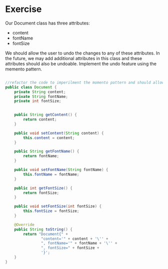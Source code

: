 # Exercise

Our Document class has three attributes:

- content
- fontName
- fontSize


We should allow the user to undo the changes to any of these attributes. In the future, we may add additional attributes
in this class and these attributes should also be undoable. Implement the undo feature using the memento pattern.

```java

//refactor the code to imperilment the momento pattern and should allow the undo feature
public class Document {
    private String content;
    private String fontName;
    private int fontSize;

    
    public String getContent() {
        return content;
    }

    public void setContent(String content) {
        this.content = content;
    }

    public String getFontName() {
        return fontName;
    }

    public void setFontName(String fontName) {
        this.fontName = fontName;
    }

    public int getFontSize() {
        return fontSize;
    }

    public void setFontSize(int fontSize) {
        this.fontSize = fontSize;
    }

    @Override
    public String toString() {
        return "Document{" +
                "content='" + content + '\'' +
                ", fontName='" + fontName + '\'' +
                ", fontSize=" + fontSize +
                '}';
    }
}


```